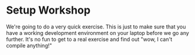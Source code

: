 # Setup Workshop

We're going to do a very quick exercise. This is just to make sure that you have a working development environment on your laptop before we go any further. It's no fun to get to a real exercise and find out "wow, I can't compile anything!"

